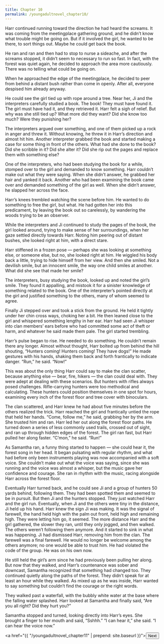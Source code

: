 ```yaml
---
title: Chapter 10
permalink: /youngadultnovel_chapter10/
---
```


Harr continued running toward the direction he had heard the screams. It was coming from the meetingplace gathering ground, and he didn’t know what trouble might be going on. But if it involved the girl, he wanted to be there, to sort things out. Maybe he could get back the book.

He ran and ran and then had to stop to nurse a sideache, and after the screams stopped, it didn’t seem to necessary to run so fast. In fact, with the forest was quiet again, he decided to approach the area more cautiously. There was no telling what could be going on.

When he approached the edge of the meetingplace, he decided to peer from behind a distant bush rather than come in openly. After all, everyone despised him already anyway.

He could see the girl tied up with rope around a tree. Near her, Ji and the interpreters carefully studied a book. The book! They must have found it. The girl must have had it, and they retrieved it. Harr felt a sigh of relief. But why was she still tied up? What more did they want? Did she know too much? Were they punishing her?

The interpreters argued over something, and one of them picked up a rock in anger and threw it. Without knowing, he threw it in Harr’s direction and almost hit him. Another interpreter grabbed the book and started making a case for some thing in front of the others. What had she done to the book? Did she scribble in it? Did she alter it? Did she rip out the pages and replace them with something else?

One of the interpreters, who had been studying the book for a while, stomped over to the girl and demanded to know something. Harr couldn’t make out what they were saying. When she didn’t answer, he grabbed her hair and yanked it back. Another who had been examining the book came over and demanded something of the girl as well. When she didn’t answer, he slapped her across the face.

Harr’s knees trembled watching the scene before him. He wanted to do something to free the girl, but what. He had gotten her into this predicament, by leaving the book out so carelessly, by wandering the woods trying to be an observer.

While the interpreters and Ji continued to study the pages of the book, the girl looked around, trying to make sense of her surroundings, when her gaze settled directly towards Harr. Noting him peering out of distant bushes, she looked right at him, with a direct stare.

Harr stiffened in a frozen pose — perhaps she was looking at something else, or someone else, but no, she looked right at him. He wiggled his body back a little, trying to hide himself from her view. And then she smiled. Not a devilish smile, but an innocent smile, the way one child smiles at another. What did she see that made her smile?

The interpreters, busy studying the book, looked up and noted the girl’s smile. They found it appalling, and mistook it for a sinister knowledge of something related to the book. One of the interpreter’s pointed directly at the girl and justified something to the others, many of whom seemed to agree.

Finally Ji stepped over and took a stick from the ground. He held it tightly under her chin cross ways, choking her a bit. He then leaned close to the girl and whispered something lengthy in her ear. Harr had seen Ji whisper into clan members’ ears before who had committed some act of theft or harm, and whatever he said made them pale. The girl started trembling.

Harr’s pulse began to rise. He needed to do something. He couldn’t remain there any longer. Almost without thought, Harr bolted up from behind the hill shouting, “Hunters coming! Hunters coming! They have dogs!” He made gestures with his hands, shaking them back and forth frantically to indicate danger. “Run,” he said. “Now!”

This was about the only thing Harr could say to make the clan scatter, because anything else — bear, fire, hikers — the clan could deal with. They were adept at dealing with these scenarios. But hunters with rifles always posed challenges. Rifle-carrying hunters were too methodical and calculating. These hunters could position themselves in one spot for hours, examining every inch of the forest floor and tree cover with binoculars.

The clan scattered, and Harr knew he had about five minutes before the others realized the trick. Harr reached the girl and frantically untied the rope that held her hands. “Come, follow me,” he said, grabbing her by the arm. She trusted him and ran. Harr led her out along the forest floor paths. He turned down a series of less commonly used trails, crossed out of sight, and ran up through hidden edges of the forest. The girl ran fast, but Harr pulled her along faster. “C’mon,” he said. “Run!”

As Samantha ran, a funny thing started to happen — she could hear it, the forest song in her head. It began pulsating with regular rhythm, and what had before only been instruments playing was now accompanied with a soft voice. She couldn’t make out what the voice was saying, since she was running and the voice was almost a whisper, but the music gave her confidence and courage. She ran in rhythm with the music, racing alongside Harr across the forest floor.

Eventually Harr turned back, and he could see Ji and a group of hunters 50 yards behind, following them. They had been spotted them and seemed to be in pursuit. But then Ji and the hunters stopped. They just watched Harr and the girl run. Eventually, when Ji and the others were tiny in the distance, Ji held up his hand. Harr knew the sign Ji was making. It was the signal of farewell, the hand held high with the palm out front, held high and remaining high. They were letting him go, it seemed. The more distance Harr and the girl gathered, the slower they ran, until they only jogged, and then walked. The others weren’t following them anymore. And it started to sink in what was happening. Ji had dismissed Harr, removing him from the clan. The farewell was a final farewell. He would no longer be welcome among the others anymore; no one would be able to trust him. He had violated the code of the group. He was on his own now.

He still held the girl’s arm since he had previously been pulling her along. But now that they walked, and Harr’s countenance was sober and downcast, Samantha recognized that something had changed too. They continued quietly along the paths of the forest. They didn’t speak for at least an hour while they walked. As mixed up as he was inside, Harr wanted to say something but couldn’t find the courage or the right words.

They walked past a waterfall, with the bubbly white water at the base where the falling water splashed. Harr looked at Samantha and finally said, “Are you all right? Did they hurt you?”

Samantha stopped and turned, looking directly into Harr’s eyes. She brought a finger to her mouth and said, “Sshhh.” “I can hear it,” she said. “I can hear the voice now.”

<a href="{{ "/youngadultnovel_chapter11" | prepend: site.baseurl }}"><button type="button" class="btn btn-warning">Next</button></a>
